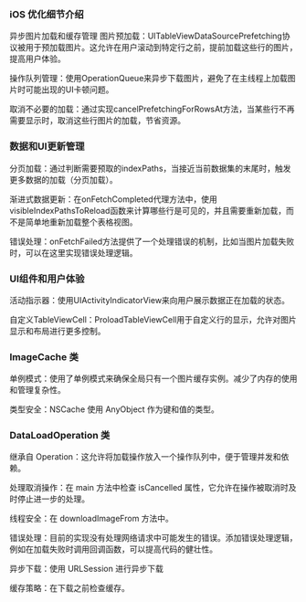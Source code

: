 
### iOS 优化细节介绍

异步图片加载和缓存管理
图片预加载：UITableViewDataSourcePrefetching协议被用于预加载图片。这允许在用户滚动到特定行之前，提前加载这些行的图片，提高用户体验。

操作队列管理：使用OperationQueue来异步下载图片，避免了在主线程上加载图片时可能出现的UI卡顿问题。

取消不必要的加载：通过实现cancelPrefetchingForRowsAt方法，当某些行不再需要显示时，取消这些行图片的加载，节省资源。

### 数据和UI更新管理
分页加载：通过判断需要预取的indexPaths，当接近当前数据集的末尾时，触发更多数据的加载（分页加载）。

渐进式数据更新：在onFetchCompleted代理方法中，使用visibleIndexPathsToReload函数来计算哪些行是可见的，并且需要重新加载，而不是简单地重新加载整个表格视图。

错误处理：onFetchFailed方法提供了一个处理错误的机制，比如当图片加载失败时，可以在这里实现错误处理逻辑。

### UI组件和用户体验
活动指示器：使用UIActivityIndicatorView来向用户展示数据正在加载的状态。

自定义TableViewCell：ProloadTableViewCell用于自定义行的显示，允许对图片显示和布局进行更多控制。

### ImageCache 类
单例模式：使用了单例模式来确保全局只有一个图片缓存实例。减少了内存的使用和管理复杂性。

类型安全：NSCache 使用 AnyObject 作为键和值的类型。

### DataLoadOperation 类
继承自 Operation：这允许将加载操作放入一个操作队列中，便于管理并发和依赖。

处理取消操作：在 main 方法中检查 isCancelled 属性，它允许在操作被取消时及时停止进一步的处理。

线程安全：在 downloadImageFrom 方法中。

错误处理：目前的实现没有处理网络请求中可能发生的错误。添加错误处理逻辑，例如在加载失败时调用回调函数，可以提高代码的健壮性。

异步下载：使用 URLSession 进行异步下载

缓存策略：在下载之前检查缓存。
